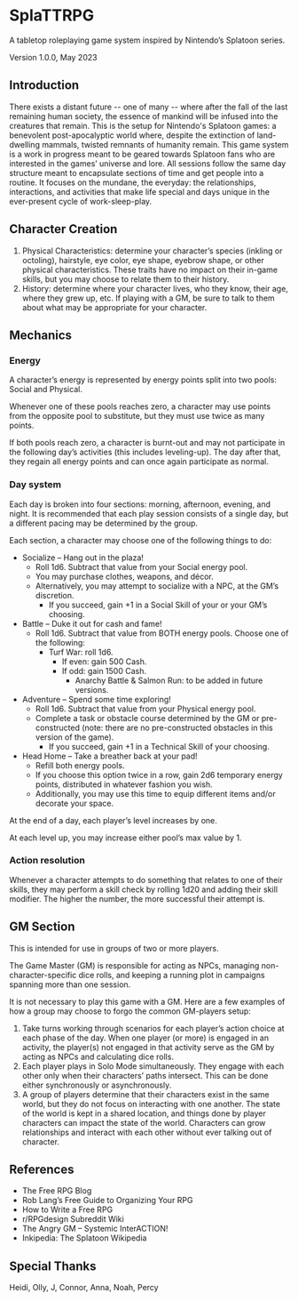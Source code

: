 # SplaTTRPG
A tabletop roleplaying game system inspired by Nintendo’s Splatoon series.

Version 1.0.0­­­, May 2023

## Introduction
There exists a distant future -- one of many -- where after the fall of the last remaining human society, the essence of mankind will be infused into the creatures that remain. This is the setup for Nintendo's Splatoon games: a benevolent post-apocalyptic world where, despite the extinction of land-dwelling mammals, twisted remnants of humanity remain.
This game system is a work in progress meant to be geared towards Splatoon fans who are interested in the games’ universe and lore. All sessions follow the same day structure meant to encapsulate sections of time and get people into a routine. It focuses on the mundane, the everyday: the relationships, interactions, and activities that make life special and days unique in the ever-present cycle of work-sleep-play.

## Character Creation

1. Physical Characteristics: determine your character’s species (inkling or octoling), hairstyle, eye color, eye shape, eyebrow shape, or other physical characteristics. These traits have no impact on their in-game skills, but you may choose to relate them to their history.
2. History: determine where your character lives, who they know, their age, where they grew up, etc. If playing with a GM, be sure to talk to them about what may be appropriate for your character.

## Mechanics

### Energy
A character’s energy is represented by energy points split into two pools: Social and Physical. 

Whenever one of these pools reaches zero, a character may use points from the opposite pool to substitute, but they must use twice as many points.

If both pools reach zero, a character is burnt-out and may not participate in the following day’s activities (this includes leveling-up). The day after that, they regain all energy points and can once again participate as normal.

### Day system

Each day is broken into four sections: morning, afternoon, evening, and night. It is recommended that each play session consists of a single day, but a different pacing may be determined by the group.

Each section, a character may choose one of the following things to do:

* Socialize – Hang out in the plaza!
  * Roll 1d6. Subtract that value from your Social energy pool.
  * You may purchase clothes, weapons, and décor.
  * Alternatively, you may attempt to socialize with a NPC, at the GM’s discretion.
    * If you succeed, gain +1 in a Social Skill of your or your GM’s choosing.
* Battle – Duke it out for cash and fame!
  * Roll 1d6. Subtract that value from BOTH energy pools. Choose one of the following:
    * Turf War: roll 1d6.
      * If even: gain 500 Cash.
      * If odd: gain 1500 Cash.
        * Anarchy Battle & Salmon Run: to be added in future versions.
* Adventure – Spend some time exploring!
  * Roll 1d6. Subtract that value from your Physical energy pool.
  * Complete a task or obstacle course determined by the GM or pre-constructed (note: there are no pre-constructed obstacles in this version of the game).
    * If you succeed, gain +1 in a Technical Skill of your choosing.
* Head Home – Take a breather back at your pad! 
  * Refill both energy pools. 
  * If you choose this option twice in a row, gain 2d6 temporary energy points, distributed in whatever fashion you wish.
  * Additionally, you may use this time to equip different items and/or decorate your space.

At the end of a day, each player’s level increases by one.

At each level up, you may increase either pool’s max value by 1.

### Action resolution

Whenever a character attempts to do something that relates to one of their skills, they may perform a skill check by rolling 1d20 and adding their skill modifier. The higher the number, the more successful their attempt is.

## GM Section

This is intended for use in groups of two or more players. 

The Game Master (GM) is responsible for acting as NPCs, managing non-character-specific dice rolls, and keeping a running plot in campaigns spanning more than one session.

It is not necessary to play this game with a GM. Here are a few examples of how a group may choose to forgo the common GM-players setup:

1. Take turns working through scenarios for each player’s action choice at each phase of the day. When one player (or more) is engaged in an activity, the player(s) not engaged in that activity serve as the GM by acting as NPCs and calculating dice rolls.
2. Each player plays in Solo Mode simultaneously. They engage with each other only when their characters’ paths intersect. This can be done either synchronously or asynchronously.
3. A group of players determine that their characters exist in the same world, but they do not focus on interacting with one another. The state of the world is kept in a shared location, and things done by player characters can impact the state of the world. Characters can grow relationships and interact with each other without ever talking out of character.

## References
* The Free RPG Blog
* Rob Lang’s Free Guide to Organizing Your RPG 
* How to Write a Free RPG 
* r/RPGdesign Subreddit Wiki 
* The Angry GM – Systemic InterACTION!
* Inkipedia: The Splatoon Wikipedia

## Special Thanks
Heidi, Olly, J, Connor, Anna, Noah, Percy
